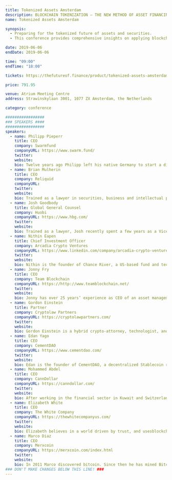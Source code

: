 ```yaml
---
title: Tokenized Assets Amsterdam
description: BLOCKCHAIN TOKENIZATION – THE NEW METHOD OF ASSET FINANCING
name: Tokenized Assets Amsterdam

synopsis:
  - Preparing for the tokenized future of assets and securities.
  - This conference provides comprehensive insights on applying blockchain technology to the entire process of tokenizing a real-world asset and the creation of a security token. Tokenizing assets means lowering costs for issuers, but also improving transparency, efficiency and liquidity of real-world assets. The tokenization of real assets democratizes access to new investment opportunities and allows for fractional liquidation and ease of exchange with other investors.

date: 2019-06-06
endDate: 2019-06-06

time: "09:00"
endTime: "18:00"

tickets: https://thefutureof.finance/product/tokenized-assets-amsterdam/

price: 791.95

venue: Atrium Meeting Centre
address: Strawinskylaan 3001, 1077 ZX Amsterdam, the Netherlands

category: conference

#################
### SPEAKERS ####
#################
speakers:
  - name: Philipp Pieperr
    title: CEO
    company: Swarmfund
    companyURL: https://www.swarm.fund/
    twitter:
    website:
    bio: Twelve years ago Philipp left his native Germany to start a digital data company in Silicon Valley. He is still involved in the ecosystem as a mentor in Stanford’s StartX program as well as Singularity University. In 2017 Philipp founded SWARM, the world’s first live security token platform to bridge digital currency and real assets.
  - name: Brian Mulherin
    title: CEO
    company: Reliquid
    companyURL:
    twitter:
    website:
    bio: Trained as a lawyer in securities, business and intellectual property litigation, Brian spent seven years with the U.S. Commodity Futures Trading Commission (CFTC) and the last year at the U.S. House of Representatives to provide counsel on derivatives regulation and cryptocurrencies to Committee with CFTC oversight jurisdiction.
  - name: Josh Goodbody
    title: Global General Counsel
    company: Huobi
    companyURL: https://www.hbg.com/
    twitter:
    website:
    bio: Trained as a lawyer, Josh recently spent a few years as a Vice President and Legal Counsel at J.P. Morgan Asset Management and State Street in London. Last year, Josh joined Huobi as Global General Counsel and Chief Compliance Officer
  - name: Nithin Eapen
    title: Chief Investment Officer
    company: Arcadia Crypto Ventures
    companyURL: https://www.linkedin.com/company/arcadia-crypto-ventures/
    twitter:
    website:
    bio: Nithin is the founder of Chance River, a US-based fund and technology services provider. Nithin is also Chief Investment Officer at Arcadia Crypto Ventures. Arcadia believe sin the decentralization of assets and invests in founders/projects that will make this possible.
  - name: Jonny Fry
    title: CEO
    company: Team Blockchain
    companyURL: https://http://www.teamblockchain.net/
    twitter:
    website:
    bio: Jonny has over 25 years’ experience as CEO of an asset management business which he floated in London with over £1 Billion under management. In addition to looking after private clients’ and institutions’ assets managing funds in the UK and overseas, Jonny is the co-founder of consulting firm TeamBlockchain as well as the British Blockchain Frontier Technology Association.
  - name: Gordon Einstein
    title: Partner
    company: Cryptolaw Partners
    companyURL: https://cryptolawpartners.com/
    twitter:
    website:
    bio: Gordon Einstein is a hybrid crypto-attorney, technologist, and enterprise strategist. As an avid computer and programming hobbyist, Gordon was intrigued by Bitcoin, cryptocurrencies, and the related technologies in 2012. After providing legal services to several individuals and companies operating in this space, Gordon’s law practice grew exponentially over the year and includes working with crypto, blockchain and FinTech startups and funds.
  - name: Edan Yago
    title: CEO
    company: CementDAO
    companyURL: https://www.cementdao.com/
    twitter:
    website:
    bio: Edan is the founder of CementDAO, a decentralized Stablecoin ratings and exchange platform. In addition, Edan is a Member of the Board at DATA, not-for-profit organization with primary bases in Washington DC and London, tasked with leading regulatory, best practices and consumer protection initiatives for companies in the emerging field of digital assets.
  - name: Mohammed Abdel
    title: CEO
    company: CannDollar
    companyURL: https://canndollar.com/
    twitter:
    website:
    bio: After working in the financial sector in Kuwait and Switzerland, Mohammed co-founded CannDollar in Canada two years ago. Mohammed will share his experiences puttingphysical silver in a digital wallet, and joining the benefits of blockchain technology with a precious metal.
  - name: Elizabeth White
    title: CEO
    company: The White Company
    companyURL: https://thewhitecompanyus.com/
    twitter:
    website:
    bio: Elizabeth believes in a world driven by trust, and usesblockchain technology to connect the world of global payments and financial transactions, allowing consumers and businesses to pay anyone, anywhere, anytime, in seconds with no fees.
  - name: Marco Diaz
    title: CEO
    company: Merxcoin
    companyURL: https://merxcoin.com/index.html
    twitter:
    website:
    bio: In 2011 Marco discovered bitcoin. Since then he has mined Bitcoins and later enter into “day trade” OTC market of crypto. At the moment, Marco is the CEO of Merxcoin Capital Holdings, headquartered in London with activities in Portugal, Brazil, Peru, Colombia, Chile, Bolivia and Argentina. A central role is reserved for an index-pegged stablecoin backed with on-chain collateral.
### DON'T MAKE CHANGES BELOW THIS LINE! ###
---
```


<!-- ### DON'T MAKE CHANGES BELOW THIS LINE! ### -->

<Event-Content/>
